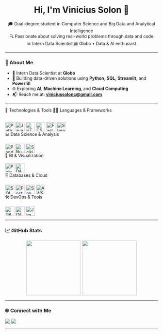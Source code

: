 <h1 align="center">Hi, I'm Vinicius Solon 👋</h1>

<p align="center">
  🎓 Dual-degree student in Computer Science and Big Data and Analytical Intelligence<br>
  🔍 Passionate about solving real-world problems through data and code<br>
  📊 Intern Data Scientist @ Globo • Data & AI enthusiast
</p>

---

### 🧠 About Me

- 💼 Intern Data Scientist at **Globo**
- 🧪 Building data-driven solutions using **Python**, **SQL**, **Streamlit**, and **Power BI**
- 🌐 Exploring **AI**, **Machine Learning**, and **Cloud Computing**
- 📬 Reach me at: **viniciussolonc@gmail.com**

---

🚀 Technologies & Tools
🧑‍💻 Languages & Frameworks
<div style="display: inline_block"><br> <img align="center" alt="Python" title="Python" height="30" src="https://cdn.jsdelivr.net/gh/devicons/devicon/icons/python/python-original.svg" /> <img align="center" alt="JavaScript" title="JavaScript" height="30" src="https://cdn.jsdelivr.net/gh/devicons/devicon/icons/javascript/javascript-original.svg" /> <img align="center" alt="HTML" title="HTML5" height="30" src="https://cdn.jsdelivr.net/gh/devicons/devicon/icons/html5/html5-original.svg" /> <img align="center" alt="CSS" title="CSS3" height="30" src="https://cdn.jsdelivr.net/gh/devicons/devicon/icons/css3/css3-original.svg" /> <img align="center" alt="FastAPI" title="FastAPI" height="30" src="https://cdn.jsdelivr.net/gh/devicons/devicon/icons/fastapi/fastapi-original.svg" /> <img align="center" alt="Streamlit" title="Streamlit" height="30" src="https://cdn.jsdelivr.net/gh/devicons/devicon/icons/streamlit/streamlit-original.svg" /> </div>
📊 Data Science & Analysis
<div style="display: inline_block"><br> <img align="center" alt="Pandas" title="Pandas" height="30" src="https://cdn.jsdelivr.net/gh/devicons/devicon/icons/pandas/pandas-original.svg" /> <img align="center" alt="NumPy" title="NumPy" height="30" src="https://cdn.jsdelivr.net/gh/devicons/devicon/icons/numpy/numpy-original.svg" /> <img align="center" alt="Scikit-learn" title="Scikit-learn" height="30" src="https://github.com/scikit-learn/scikit-learn/raw/main/doc/logos/scikit-learn-logo-small.png" /> </div>
🧮 BI & Visualization
<div style="display: inline_block"><br> <img align="center" alt="Power BI" title="Power BI" height="30" src="https://static-00.iconduck.com/assets.00/power-bi-icon-1536x2048-0xah5g2o.png" /> <img align="center" alt="DAX" title="DAX / M" height="30" src="https://cdn-icons-png.flaticon.com/512/5968/5968705.png" /> </div>
🗄️ Databases & Cloud
<div style="display: inline_block"><br> <img align="center" alt="SQL Server" title="SQL Server" height="30" src="https://www.svgrepo.com/show/303229/microsoft-sql-server-logo.svg" /> <img align="center" alt="PostgreSQL" title="PostgreSQL" height="30" src="https://cdn.jsdelivr.net/gh/devicons/devicon/icons/postgresql/postgresql-original-wordmark.svg" /> <img align="center" alt="Snowflake" title="Snowflake" height="30" src="https://cdn-icons-png.flaticon.com/512/2530/2530064.png" /> <img align="center" alt="AWS" title="AWS" height="30" src="https://www.alura.com.br/artigos/assets/aws/aws.jpg" /> </div>
🛠️ DevOps & Tools
<div style="display: inline_block"><br> <img align="center" alt="Git" title="Git" height="30" src="https://cdn.jsdelivr.net/gh/devicons/devicon/icons/git/git-original.svg" /> <img align="center" alt="GitHub" title="GitHub" height="30" src="https://w7.pngwing.com/pngs/646/324/png-transparent-github-computer-icons-github-logo-monochrome-head-thumbnail.png" /> <img align="center" alt="Jira" title="Jira" height="30" src="https://cdn.jsdelivr.net/gh/devicons/devicon/icons/jira/jira-original.svg" /> </div>

---

### 📈 GitHub Stats

<div align="center">
  <img height="180em" src="https://github-readme-stats.vercel.app/api?username=ViniciusSolon&show_icons=true&theme=transparent&hide_title=true" />
  <img height="180em" src="https://github-readme-stats.vercel.app/api/top-langs/?username=ViniciusSolon&layout=compact&theme=transparent" />
</div>

---

### 🌐 Connect with Me

<div align="left">
  <a href="mailto:viniciussolonc@gmail.com" target="_blank">
    <img src="https://img.shields.io/badge/-Gmail-%23333?style=for-the-badge&logo=gmail&logoColor=white">
  </a>
  <a href="https://www.linkedin.com/in/viniciussolon" target="_blank">
    <img src="https://img.shields.io/badge/-LinkedIn-%230077B5?style=for-the-badge&logo=linkedin&logoColor=white">
  </a>
</div>

---

